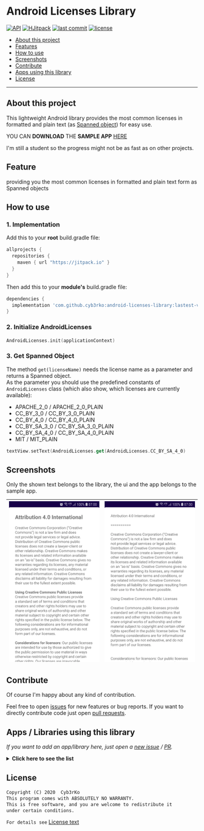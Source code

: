 # Android Licenses Library
[![API](https://img.shields.io/badge/API-1%2B-brightgreen.svg?style=flat)](https://android-arsenal.com/api?level=1)
[![HJitpack](https://jitpack.io/v/cyb3rko/about-icons.svg)](https://jitpack.io/#cyb3rko/about-icons)
[![last commit](https://img.shields.io/github/last-commit/cyb3rko/about-icons?color=F34C9F)](https://github.com/cyb3rko/about-icons/commits/master)
[![license](https://img.shields.io/github/license/cyb3rko/android-licenses-library)](https://www.gnu.org/licenses/gpl-3.0.html)

- [About this project](#about-this-project)  
- [Features](#feature)  
- [How to use](#how-to-use)  
- [Screenshots](#screenshots)  
- [Contribute](#contribute)  
- [Apps using this library](#apps--libraries-using-this-library)  
- [License](#license)  

---

## About this project
This lightweight Android library provides the most common licenses in formatted and plain text (as [Spanned object](https://developer.android.com/reference/android/text/Spanned)) for easy use.

YOU CAN **DOWNLOAD** THE **SAMPLE APP** [HERE](https://github.com/cyb3rko/android-licenses-library/raw/master/.github//Sample%20App/AndroidLicensesSample%20v1.0.0.apk)

I'm still a student so the progress might not be as fast as on other projects.

## Feature
providing you the most common licenses in formatted and plain text form as Spanned objects

## How to use

### 1. Implementation
Add this to your **root** build.gradle file:
```gradle
allprojects {
  repositories {
    maven { url "https://jitpack.io" }
  }
}
```

Then add this to your **module's** build.gradle file:
```gradle
dependencies {
  implementation 'com.github.cyb3rko:android-licenses-library:lastest-version'
}
```

### 2. Initialize AndroidLicenses
```kotlin
AndroidLicenses.init(applicationContext)
```

### 3. Get Spanned Object
The method `get(licenseName)` needs the license name as a parameter and returns a Spanned object.  
As the parameter you should use the predefined constants of `AndroidLicenses` class (which also show, which licenses are currently available):
- APACHE_2_0 / APACHE_2_0_PLAIN
- CC_BY_3_0 / CC_BY_3_0_PLAIN
- CC_BY_4_0 / CC_BY_4_0_PLAIN
- CC_BY_SA_3_0 / CC_BY_SA_3_0_PLAIN
- CC_BY_SA_4_0 / CC_BY_SA_4_0_PLAIN
- MIT / MIT_PLAIN

```kotlin
textView.setText(AndroidLicenses.get(AndroidLicenses.CC_BY_SA_4_0)
```

## Screenshots

Only the shown text belongs to the library, the ui and the app belongs to the sample app.

|<img src=".github/images/v1.1.0/screenshot_1.webp" width="270">|<img src=".github/images/v1.1.0/screenshot_2.webp" width="270">|
|:---:|:---:|

## Contribute
Of course I'm happy about any kind of contribution.

Feel free to open [issues](https://github.com/cyb3rko/android-licenses-library/issues) for new features or bug reports.
If you want to directly contribute code just open [pull requests](https://github.com/cyb3rko/android-licenses-library/pulls).

## Apps / Libraries using this library
*If you want to add an app/library here, just open a [new issue](https://github.com/cyb3rko/android-licenses-library/issues/new) / [PR](https://github.com/cyb3rko/android-licenses-library/compare).*

<details>
  <summary><strong>Click here to see the list</strong></summary>
<br>
<table>
  <tr>
    <td></td>
    <td><a href="https://github.com/cyb3rko/about-icons">About Icons Library</a></td>
    <td>by <a href="https://github.com/cyb3rko">Cyb3rko</a></td>
  </tr>
</table>
</details>

## License

```
Copyright (C) 2020  Cyb3rKo
This program comes with ABSOLUTELY NO WARRANTY.
This is free software, and you are welcome to redistribute it
under certain conditions.
```
`For details see` [License text](LICENSE.md)

